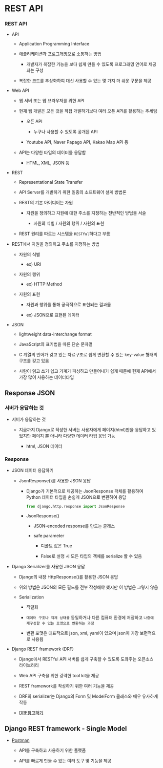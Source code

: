 # REST API

### REST API

- API
  
  - Application Programming Interface
  
  - 애플리케이션과 프로그래밍으로 소통하는 방법
    
    - 개발자가 복잡한 기능을 보다 쉽게 만들 수 있도록 프로그래밍 언어로 제공되는 구성
  
  - 복잡한 코드를 추상화하여 대신 사용할 수 있는 몇 가지 더 쉬운 구문을 제공

- Web API
  
  - 웹 서버 또는 웹 브라우저를 위한 API
  
  - 현재 웹 개발은 모든 것을 직접 개발하기보다 여러 오픈 API를 활용하는 추세임
    
    - 오픈 API
      
      - 누구나 사용할 수 있도록 공개된 API
    
    - Youtube API, Naver Papago API, Kakao Map API 등
  
  - API는 다양한 타입의 데이터를 응답함
    
    - HTML, XML, JSON 등

- REST
  
  - Representational State Transfer
  
  - API Server를 개발하기 위한 일종의 소프트웨어 설계 방법론
  
  - REST의 기본 아이디어는 자원
    
    - 자원을 정의하고 자원에 대한 주소를 지정하는 전반적인 방법을 서술
      
      - 자원의 식별 / 자원의 행위 / 자원의 표현
  
  - REST 원리를 따르는 시스템을 `RESTful`하다고 부름

- REST에서 자원을 정의하고 주소를 지정하는 방법
  
  - 자원의 식별
    
    - ex) URI
  
  - 자원의 행위
    
    - ex) HTTP Method
  
  - 자원의 표현
    
    - 자원과 행위를 통해 궁극적으로 표현되는 결과물
    
    - ex) JSON으로 표현된 데이터

- JSON
  
  - lightweight data-interchange format
  
  - JavaScript의 표기법을 따른 단순 문자열
  
  - C 계열의 언어가 갖고 있는 자료구조로 쉽게 변환할 수 있는 key-value 형태의 구조를 갖고 있음
  
  - 사람이 읽고 쓰기 쉽고 기계가 파싱하고 만들어내기 쉽게 때문에 현재 API에서 가장 많이 사용하는 데이터타입

## Response JSON

### 서버가 응답하는 것

- 서버가 응답하는 것
  
  - 지금까지 Django로 작성한 서버는 사용자에게 페이지(html)만을 응답하고 있었지만 페이지 뿐 아니라 다양한 데이터 타입 응답 가능
    
    - html, JSON 데이터

### Response

- JSON 데이터 응답하기
  
  - JsonResponse()를 사용한 JSON 응답
    
    - Django가 기본적으로 제공하는 JsonResponse 객체를 활용하여 Python 데이터 타입을 손쉽게 JSON으로 변환하여 응답
      
      ```python
      from django.http.response import JsonResponse
      ```
    
    - JsonResponse()
      
      - JSON-encoded response를 만드는 클래스
      
      - safe parameter
        
        - 디폴트 값은 True
        
        - False로 설정 시 모든 타입의 객체를 serialize 할 수 있음

- Django Serializer를 사용한 JSON 응답
  
  - Django의 내장 HttpResponse()를 활용한 JSON 응답
  
  - 위의 방법은 JSON의 모든 필드를 전부 작성해야 했지만 이 방법은 그렇지 않음
  
  - Serialization
    
    - 직렬화
    
    - `데이터 구조나 객체 상태를` 동일하거나 다른 컴퓨터 환경에 저장하고 `나중에 재구성할 수 있는 포맷으로 변환하는 과정`
    
    - 변환 포맷은 대표적으로 json, xml, yaml이 있으며 json이 가장 보편적으로 사용됨

- Django REST framework (DRF)
  
  - Django에서 RESTful API 서버를 쉽게 구축할 수 있도록 도와주는 오픈소스 라이브러리
  
  - Web API 구축을 위한 강력한 tool kit을 제공
  
  - REST framework를 작성하기 위한 여러 기능을 제공
  
  - DRF의 serializer는 Django의 Form 및 ModelForm 클래스와 매우 유사하게 작동
  
  - [DRF참고하기](https://www.django-rest-framework.org/)

## Django REST framework - Single Model

- [Postman](https://www.postman.com/downloads)
  
  - API를 구축하고 사용하기 위한 플랫폼
  
  - API를 빠르게 만들 수 있는 여러 도구 및 기능을 제공